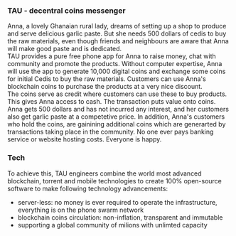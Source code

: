 ### TAU - decentral coins messenger
Anna, a lovely Ghanaian rural lady, dreams of setting up a shop to produce and serve delicious garlic paste. But she needs 500 dollars of cedis to buy the raw materials, even though friends and neighbours are aware that Anna will make good paste and is dedicated. <br>
TAU provides a pure free phone app for Anna to raise money, chat with community and promote the products. Without computer expertise, Anna will use the app to generate 10,000 digital coins and exchange some coins for initial Cedis to buy the raw materials. Customers can use Anna's blockchain coins to purchase the products at a very nice discount. <br>
The coins serve as credit where customers can use these to buy products. This gives Anna access to cash. The transaction puts value onto coins. 
Anna gets 500 dollars and has not incurred any interest, and her customers also get garlic paste at a competetive price. In addition, Anna's customers who hold the coins, are gainining additional coins which are generarted by transactions taking place in the community. No one ever pays banking service or website hosting costs. Everyone is happy. <br>
### Tech
To achieve this, TAU engineers combine the world most advanced blockchain, torrent and mobile technologies to create 100% open-source software to make following technology advancements:
* server-less: no money is ever required to operate the infrastructure, everything is on the phone swarm network
* blockchain coins circulation: non-inflation, transparent and immutable
* supporting a global community of milions with unlimted capacity
